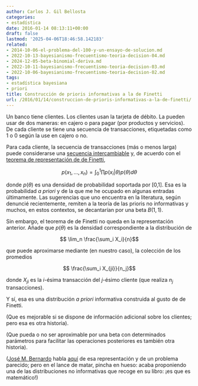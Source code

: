 ```yaml
---
author: Carlos J. Gil Bellosta
categories:
- estadística
date: 2016-01-14 08:13:11+00:00
draft: false
lastmod: '2025-04-06T18:46:58.142183'
related:
- 2014-10-06-el-problema-del-100-y-un-ensayo-de-solucion.md
- 2022-10-13-bayesianismo-frecuentismo-teoria-decision-04.md
- 2024-12-05-beta-binomial-deriva.md
- 2022-10-11-bayesianismo-frecuentismo-teoria-decision-03.md
- 2022-10-06-bayesianismo-frecuentismo-teoria-decision-02.md
tags:
- estadística bayesiana
- priori
title: Construcción de prioris informativas a la de Finetti
url: /2016/01/14/construccion-de-prioris-informativas-a-la-de-finetti/
---
```


Un banco tiene clientes. Los clientes usan la tarjeta de débito. La pueden usar de dos maneras: en cajero o para pagar (por productos y servicios). De cada cliente se tiene una secuencia de transacciones, etiquetadas como 1 o 0 según la use en cajero o no.

Para cada cliente, la secuencia de transacciones (más o menos larga) puede considerarse una [secuencia intercambiable](https://es.wikipedia.org/wiki/Variables_aleatorias_intercambiables) y, de acuerdo con el [teorema de representación de de Finetti](https://en.wikipedia.org/wiki/De_Finetti%27s_theorem),

$$ p(x_1, \dots, x_n) = \int_0^1 \prod p(x_i | \theta) p(\theta) d\theta$$

donde $p(\theta)$ es una densidad de probabilidad soportada por [0,1]. Esa es la probabilidad _a priori_ y de la que me he ocupado en algunas entradas últimamente. Las sugerencias que uno encuentra en la literatura, según denuncié recientemente, remiten a la teoría de las prioris no informativas y muchos, en estos contextos, se decantarían por una beta $B(1,1)$.

Sin embargo, el teorema de de Finetti no queda en la representación anterior. Añade que $p(\theta)$ es la densidad correspondiente a la distribución de

$$ \lim_n \frac{\sum_i X_i}{n}$$

que puede aproximarse mediante (en nuestro caso), la colección de los promedios

$$ \frac{\sum_i X_{ji}}{n_j}$$

donde $X_{ji}$ es la $i$-ésima transacción del $j$-ésimo cliente (que realiza $n_j$ transacciones).

Y sí, esa es una distribución _a priori_ informativa construida al gusto de de Finetti.

(Que es mejorable si se dispone de información adicional sobre los clientes; pero esa es otra historia).

(Que pueda o no ser aproximable por una beta con determinados parámetros para facilitar las operaciones posteriores es también otra historia).

([José M. Bernardo](http://www.uv.es/bernardo/) habla [aquí](http://www.ime.unicamp.br/~dias/Exchangeability.pdf) de esa representación y de un problema parecido; pero en el lance de matar, pincha en hueso: acaba proponiendo una de las distribuciones no informativas que recoge en su libro: ¡es que es matemático!)